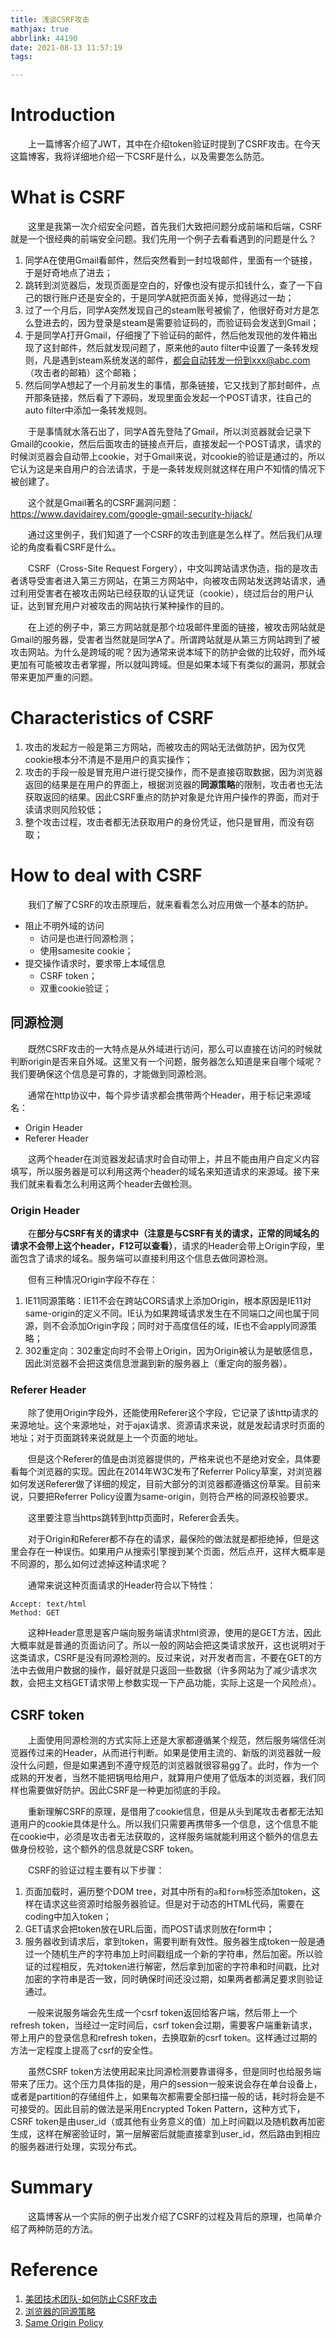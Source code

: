 ```yaml
---
title: 浅谈CSRF攻击
mathjax: true
abbrlink: 44190
date: 2021-08-13 11:57:19
tags:

---
```


# Introduction

&emsp;&emsp;上一篇博客介绍了JWT，其中在介绍token验证时提到了CSRF攻击。在今天这篇博客，我将详细地介绍一下CSRF是什么，以及需要怎么防范。

<!-- more -->

# What is CSRF

&emsp;&emsp;这里是我第一次介绍安全问题，首先我们大致把问题分成前端和后端，CSRF就是一个很经典的前端安全问题。我们先用一个例子去看看遇到的问题是什么？

1. 同学A在使用Gmail看邮件，然后突然看到一封垃圾邮件，里面有一个链接，于是好奇地点了进去；
2. 跳转到浏览器后，发现页面是空白的，好像也没有提示扣钱什么，查了一下自己的银行账户还是安全的，于是同学A就把页面关掉，觉得逃过一劫；
3. 过了一个月后，同学A突然发现自己的steam账号被偷了，他很好奇对方是怎么登进去的，因为登录是steam是需要验证码的，而验证码会发送到Gmail；
4. 于是同学A打开Gmail，仔细搜了下验证码的邮件，然后他发现他的发件箱出现了这封邮件，然后就发现问题了，原来他的auto filter中设置了一条转发规则，凡是遇到steam系统发送的邮件，都会自动转发一份到xxx@abc.com（攻击者的邮箱）这个邮箱；
5. 然后同学A想起了一个月前发生的事情，那条链接，它又找到了那封邮件，点开那条链接，然后看了下源码，发现里面会发起一个POST请求，往自己的auto filter中添加一条转发规则。

&emsp;&emsp;于是事情就水落石出了，同学A首先登陆了Gmail，所以浏览器就会记录下Gmail的cookie，然后后面攻击的链接点开后，直接发起一个POST请求，请求的时候浏览器会自动带上cookie，对于Gmail来说，对cookie的验证是通过的，所以它认为这是来自用户的合法请求，于是一条转发规则就这样在用户不知情的情况下被创建了。

&emsp;&emsp;这个就是Gmail著名的CSRF漏洞问题：https://www.davidairey.com/google-gmail-security-hijack/

&emsp;&emsp;通过这里例子，我们知道了一个CSRF的攻击到底是怎么样了。然后我们从理论的角度看看CSRF是什么。

&emsp;&emsp;CSRF（Cross-Site Request Forgery），中文叫跨站请求伪造，指的是攻击者诱导受害者进入第三方网站，在第三方网站中，向被攻击网站发送跨站请求，通过利用受害者在被攻击网站已经获取的认证凭证（cookie），绕过后台的用户认证，达到冒充用户对被攻击的网站执行某种操作的目的。

&emsp;&emsp;在上述的例子中，第三方网站就是那个垃圾邮件里面的链接，被攻击网站就是Gmail的服务器，受害者当然就是同学A了。所谓跨站就是从第三方网站跨到了被攻击网站。为什么是跨域的呢？因为通常来说本域下的防护会做的比较好，而外域更加有可能被攻击者掌握，所以就叫跨域。但是如果本域下有类似的漏洞，那就会带来更加严重的问题。

# Characteristics of CSRF

1. 攻击的发起方一般是第三方网站，而被攻击的网站无法做防护，因为仅凭cookie根本分不清是不是用户的真实操作；
2. 攻击的手段一般是冒充用户进行提交操作，而不是直接窃取数据，因为浏览器返回的结果是在用户的界面上，根据浏览器的**同源策略**的限制，攻击者也无法获取返回的结果。因此CSRF重点的防护对象是允许用户操作的界面，而对于读请求则风险较低；
3. 整个攻击过程，攻击者都无法获取用户的身份凭证，他只是冒用，而没有窃取；

# How to deal with CSRF

&emsp;&emsp;我们了解了CSRF的攻击原理后，就来看看怎么对应用做一个基本的防护。

+ 阻止不明外域的访问
  + 访问是也进行同源检测；
  + 使用samesite cookie；
+ 提交操作请求时，要求带上本域信息
  + CSRF token；
  + 双重cookie验证；

## 同源检测

&emsp;&emsp;既然CSRF攻击的一大特点是从外域进行访问，那么可以直接在访问的时候就判断origin是否来自外域。这里又有一个问题，服务器怎么知道是来自哪个域呢？我们要确保这个信息是可靠的，才能做到同源检测。

&emsp;&emsp;通常在http协议中，每个异步请求都会携带两个Header，用于标记来源域名：

+ Origin Header
+ Referer Header

&emsp;&emsp;这两个header在浏览器发起请求时会自动带上，并且不能由用户自定义内容填写，所以服务器是可以利用这两个header的域名来知道请求的来源域。接下来我们就来看看怎么利用这两个header去做检测。

### Origin Header

&emsp;&emsp;在**部分与CSRF有关的请求中（注意是与CSRF有关的请求，正常的同域名的请求不会带上这个header，F12可以查看）**，请求的Header会带上Origin字段，里面包含了请求的域名。服务端可以直接利用这个信息去做同源检测。

&emsp;&emsp;但有三种情况Origin字段不存在：

1. IE11同源策略：IE11不会在跨站CORS请求上添加Origin，根本原因是IE11对same-origin的定义不同。IE认为如果跨域请求发生在不同端口之间也属于同源，则不会添加Origin字段；同时对于高度信任的域，IE也不会apply同源策略；
2. 302重定向：302重定向时不会带上Origin，因为Origin被认为是敏感信息，因此浏览器不会把这类信息泄漏到新的服务器上（重定向的服务器）。

### Referer Header

&emsp;&emsp;除了使用Origin字段外，还能使用Referer这个字段，它记录了该http请求的来源地址。这个来源地址，对于ajax请求、资源请求来说，就是发起请求时页面的地址；对于页面跳转来说就是上一个页面的地址。

&emsp;&emsp;但是这个Referer的值是由浏览器提供的，严格来说也不是绝对安全，具体要看每个浏览器的实现。因此在2014年W3C发布了Referrer Policy草案，对浏览器如何发送Referer做了详细的规定，目前大部分的浏览器都遵循这份草案。目前来说，只要把Referrer Policy设置为same-origin，则符合严格的同源校验要求。

&emsp;&emsp;这里要注意当https跳转到http页面时，Referer会丢失。

&emsp;&emsp;对于Origin和Referer都不存在的请求，最保险的做法就是都拒绝掉，但是这里会存在一种误伤。如果用户从搜索引擎搜到某个页面，然后点开，这样大概率是不同源的，那么如何过滤掉这种请求呢？

&emsp;&emsp;通常来说这种页面请求的Header符合以下特性：

```
Accept: text/html
Method: GET
```

&emsp;&emsp;这种Header意思是客户端向服务端请求html资源，使用的是GET方法，因此大概率就是普通的页面访问了。所以一般的网站会把这类请求放开，这也说明对于这类请求，CSRF是没有同源检测的。反过来说，对开发者而言，不要在GET的方法中去做用户数据的操作，最好就是只返回一些数据（许多网站为了减少请求次数，会把主文档GET请求带上参数实现一下产品功能，实际上这是一个风险点）。

## CSRF token

&emsp;&emsp;上面使用同源检测的方式实际上还是大家都遵循某个规范，然后服务端信任浏览器传过来的Header，从而进行判断。如果是使用主流的、新版的浏览器就一般没什么问题，但是如果遇到不遵守规范的浏览器就很容易gg了。此时，作为一个成熟的开发者，当然不能把锅甩给用户，就算用户使用了低版本的浏览器，我们同样也需要做好防护。因此CSRF是一种更加彻底的手段。

&emsp;&emsp;重新理解CSRF的原理，是借用了cookie信息，但是从头到尾攻击者都无法知道用户的cookie具体是什么。所以我们只需要再携带多一个信息，这个信息不能在cookie中，必须是攻击者无法获取的，这样服务端就能利用这个额外的信息去做身份校验，这个额外的信息就是CSRF token。

&emsp;&emsp;CSRF的验证过程主要有以下步骤：

1. 页面加载时，遍历整个DOM tree，对其中所有的`a`和`form`标签添加token，这样在请求这些资源时给服务器验证。但是对于动态的HTML代码，需要在coding中加入token；
2. GET请求会把token放在URL后面，而POST请求则放在form中；
3. 服务器收到请求后，拿到token，需要判断有效性。服务器生成token一般是通过一个随机生产的字符串加上时间戳组成一个新的字符串，然后加密。所以验证的过程相反，先对token进行解密，然后拿到加密的字符串和时间戳，比对加密的字符串是否一致，同时确保时间还没过期，如果两者都满足要求则验证通过。

&emsp;&emsp;一般来说服务端会先生成一个csrf token返回给客户端，然后带上一个refresh token，当经过一定时间后，csrf token会过期，需要客户端重新请求，带上用户的登录信息和refresh token，去换取新的csrf token。这样通过过期的方法一定程度上提高了csrf的安全性。

&emsp;&emsp;虽然CSRF token方法使用起来比同源检测要靠谱得多，但是同时也给服务端带来了压力。这个压力具体指的是，用户的session一般来说会存在单台设备上，或者是partition的存储组件上，如果每次都需要全部扫描一般的话，耗时将会是不可接受的。因此目前的做法是采用Encrypted Token Pattern，这种方式下，CSRF token是由user_id（或其他有业务意义的值）加上时间戳以及随机数再加密生成，这样在解密验证时，第一层解密后就能直接拿到user_id，然后路由到相应的服务器进行处理，实现分布式。

# Summary

&emsp;&emsp;这篇博客从一个实际的例子出发介绍了CSRF的过程及背后的原理，也简单介绍了两种防范的方法。

# Reference

1. [美团技术团队-如何防止CSRF攻击](https://tech.meituan.com/2018/10/11/fe-security-csrf.html)
2. [浏览器的同源策略](https://developer.mozilla.org/zh-CN/docs/Web/Security/Same-origin_policy)
3. [Same Origin Policy](https://www.w3.org/Security/wiki/Same_Origin_Policy)
